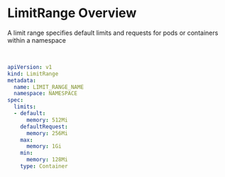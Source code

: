 # LimitRange Overview

A limit range specifies default limits and requests for pods or containers within a namespace

<br>

```YAML
apiVersion: v1
kind: LimitRange
metadata:
  name: LIMIT_RANGE_NAME
  namespace: NAMESPACE
spec:
  limits:
  - default:
      memory: 512Mi
    defaultRequest:
      memory: 256Mi
    max:
      memory: 1Gi
    min:
      memory: 128Mi
    type: Container
```